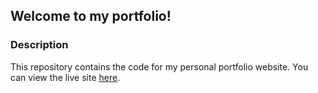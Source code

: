 ## Welcome to my portfolio!


### Description

This repository contains the code for my personal portfolio website. You can view the live site [here](https://kokas340.github.io/portfolio2.0/).
